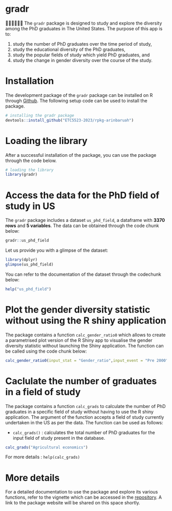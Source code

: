 


# gradr

<div class="alert alert-block alert-warning">

🧑‍🎓🇺🇸👩‍🎓 
The `gradr` package is designed to study and explore the diversity among the PhD graduates in The United States. The purpose of this app is to:

1. study the number of PhD graduates over the time period of study,
2. study the educational diversity of the PhD graduates,
2. study the popular fields of study which yield PhD graduates, and 
3. study the change in gender diversity over the course of the study. 
</div>

# Installation

The development package of the `gradr` package can be installed on R through [Github](https://github.com/ETC5523-2023/rpkg-arinbaruah/tree/master). The following setup code can be used to install the package.

``` r
# installing the gradr package
devtools::install_github("ETC5523-2023/rpkg-arinbaruah")
```
# Loading the library

After a successful installation of the package, you can use the package through the code below.

``` r
# loading the library
library(gradr)
```

# Access the data for the PhD field of study in US

The `gradr` package includes a dataset `us_phd_field`, a dataframe with **3370 rows** and **5 variables**. The data can be obtained through the code chunk below:

``` r 
gradr::us_phd_field
```

Let us provide you with a glimpse of the dataset:

``` r
library(dplyr)
glimpse(us_phd_field)
```
You can refer to the documentation of the dataset through the codechunk below:

``` r
help("us_phd_field")
```

# Plot the gender diversity statistic without using the R shiny application

The package contains a function `calc_gender_ratio0` which allows to create a parametrised plot version of the R Shiny app to visualise the gender diversity statistic without launching the Shiny application. The function can be called using the code chunk below:

``` r 
calc_gender_ratio0(input_stat = "Gender_ratio",input_event = "Pre 2000")
```

# Caclulate the number of graduates in a field of study

The package contains a function `calc_grads` to calculate the number of PhD graduates in a specific field of study without having to use the R shiny application. The argument of the function accepts a field of study currently undertaken in the US as per the data. The function can be used as follows: 

- `calc_grads()` : calculates the total number of PhD graduates for the input field of study present in the database. 

``` r
calc_grads("Agricultural economics")
```
For more details : `help(calc_grads)`

# More details

For a detailed documentation to use the package and explore its various functions, refer to the vignette which can be accessed in the [repository](https://github.com/ETC5523-2023/rpkg-arinbaruah/tree/master/vignettes). A link to the package website will be shared on this space shortly.  
